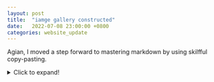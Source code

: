 ```yaml
---
layout: post
title:  "iamge gallery constructed"
date:   2022-07-08 23:00:00 +0800
categories: website_update
---
```

Agian, I moved a step forward to mastering markdown by using skilfful copy-pasting.
<details>
  <summary>Click to expand!</summary>
  
  Codes for a collapsible section 
  ```
  
  <details>
    <summary>Click to expand!</summary>
  
  
  </details>
  ```
</details>

